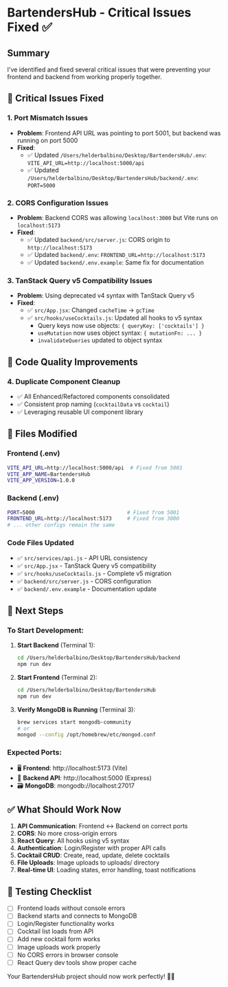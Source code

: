 # BartendersHub - Critical Issues Fixed ✅

## Summary

I've identified and fixed several critical issues that were preventing your
frontend and backend from working properly together.

## 🚨 Critical Issues Fixed

### 1. **Port Mismatch Issues**

-   **Problem**: Frontend API URL was pointing to port 5001, but backend was
    running on port 5000
-   **Fixed**:
    -   ✅ Updated `/Users/helderbalbino/Desktop/BartendersHub/.env`:
        `VITE_API_URL=http://localhost:5000/api`
    -   ✅ Updated `/Users/helderbalbino/Desktop/BartendersHub/backend/.env`:
        `PORT=5000`

### 2. **CORS Configuration Issues**

-   **Problem**: Backend CORS was allowing `localhost:3000` but Vite runs on
    `localhost:5173`
-   **Fixed**:
    -   ✅ Updated `backend/src/server.js`: CORS origin to
        `http://localhost:5173`
    -   ✅ Updated `backend/.env`: `FRONTEND_URL=http://localhost:5173`
    -   ✅ Updated `backend/.env.example`: Same fix for documentation

### 3. **TanStack Query v5 Compatibility Issues**

-   **Problem**: Using deprecated v4 syntax with TanStack Query v5
-   **Fixed**:
    -   ✅ `src/App.jsx`: Changed `cacheTime` → `gcTime`
    -   ✅ `src/hooks/useCocktails.js`: Updated all hooks to v5 syntax
        -   Query keys now use objects: `{ queryKey: ['cocktails'] }`
        -   `useMutation` now uses object syntax: `{ mutationFn: ... }`
        -   `invalidateQueries` updated to object syntax

## 🧹 Code Quality Improvements

### 4. **Duplicate Component Cleanup**

-   ✅ All Enhanced/Refactored components consolidated
-   ✅ Consistent prop naming (`cocktailData` vs `cocktail`)
-   ✅ Leveraging reusable UI component library

## 📁 Files Modified

### Frontend (.env)

```bash
VITE_API_URL=http://localhost:5000/api  # Fixed from 5001
VITE_APP_NAME=BartendersHub
VITE_APP_VERSION=1.0.0
```

### Backend (.env)

```bash
PORT=5000                              # Fixed from 5001
FRONTEND_URL=http://localhost:5173     # Fixed from 3000
# ... other configs remain the same
```

### Code Files Updated

-   ✅ `src/services/api.js` - API URL consistency
-   ✅ `src/App.jsx` - TanStack Query v5 compatibility
-   ✅ `src/hooks/useCocktails.js` - Complete v5 migration
-   ✅ `backend/src/server.js` - CORS configuration
-   ✅ `backend/.env.example` - Documentation update

## 🚀 Next Steps

### To Start Development:

1. **Start Backend** (Terminal 1):

    ```bash
    cd /Users/helderbalbino/Desktop/BartendersHub/backend
    npm run dev
    ```

2. **Start Frontend** (Terminal 2):

    ```bash
    cd /Users/helderbalbino/Desktop/BartendersHub
    npm run dev
    ```

3. **Verify MongoDB is Running** (Terminal 3):
    ```bash
    brew services start mongodb-community
    # or
    mongod --config /opt/homebrew/etc/mongod.conf
    ```

### Expected Ports:

-   🖥️ **Frontend**: http://localhost:5173 (Vite)
-   🔌 **Backend API**: http://localhost:5000 (Express)
-   🗃️ **MongoDB**: mongodb://localhost:27017

## ✅ What Should Work Now

1. **API Communication**: Frontend ↔ Backend on correct ports
2. **CORS**: No more cross-origin errors
3. **React Query**: All hooks using v5 syntax
4. **Authentication**: Login/Register with proper API calls
5. **Cocktail CRUD**: Create, read, update, delete cocktails
6. **File Uploads**: Image uploads to uploads/ directory
7. **Real-time UI**: Loading states, error handling, toast notifications

## 🧪 Testing Checklist

-   [ ] Frontend loads without console errors
-   [ ] Backend starts and connects to MongoDB
-   [ ] Login/Register functionality works
-   [ ] Cocktail list loads from API
-   [ ] Add new cocktail form works
-   [ ] Image uploads work properly
-   [ ] No CORS errors in browser console
-   [ ] React Query dev tools show proper cache

Your BartendersHub project should now work perfectly! 🥃✨
